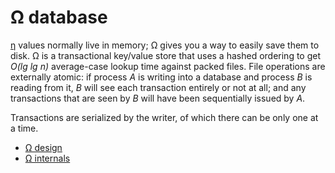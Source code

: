 # Ω database
[η](eta.md) values normally live in memory; Ω gives you a way to easily save them to disk. Ω is a transactional key/value store that uses a hashed ordering to get _O(lg lg n)_ average-case lookup time against packed files. File operations are externally atomic: if process _A_ is writing into a database and process _B_ is reading from it, _B_ will see each transaction entirely or not at all; and any transactions that are seen by _B_ will have been sequentially issued by _A_.

Transactions are serialized by the writer, of which there can be only one at a time.

+ [Ω design](Omega-design.md)
+ [Ω internals](Omega-internals.md)

